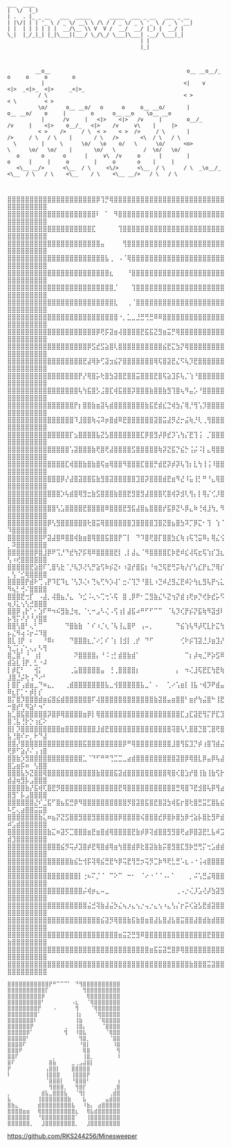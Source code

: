 ```
___  ____                                                   
|  \/  (_)                                                  
| .  . |_ _ __   ___  _____      _____  ___ _ __   ___ _ __ 
| |\/| | | '_ \ / _ \/ __\ \ /\ / / _ \/ _ \ '_ \ / _ \ '__|
| |  | | | | | |  __/\__ \\ V  V /  __/  __/ |_) |  __/ |   
\_|  |_/_|_| |_|\___||___/ \_/\_/ \___|\___| .__/ \___|_|   
                                           | |              
                                           |_|              
```
```


         __o__                                            o__ __o__/_         o     o     o        o                           
           |                                             <|    v             <|>  _<|>_  <|>     _<|>_                         
          / \                                            < >                 < \         < >                                   
          \o/      o__ __o/   o      o     o__ __o/       |             o__ __o/    o     |        o      o__ __o    \o__ __o  
           |      /v     |   <|>    <|>   /v     |        o__/_        /v     |    <|>    o__/_   <|>    /v     v\    |     |> 
          < >    />     / \  < >    < >  />     / \       |           />     / \   / \    |       / \   />       <\  / \   / \ 
  \        |     \      \o/   \o    o/   \      \o/      <o>          \      \o/   \o/    |       \o/   \         /  \o/   \o/ 
   o       o      o      |     v\  /v     o      |        |            o      |     |     o        |     o       o    |     |  
   <\__ __/>      <\__  / \     <\/>      <\__  / \      / \  _\o__/_  <\__  / \   / \    <\__    / \    <\__ __/>   / \   / \ 
                                                                                                                               
                                                                                                                               
```
⣿⣿⣿⣿⣿⣿⣿⣿⣿⣿⣿⣿⣿⣿⣿⣿⣿⣿⣿⣿⡿⢹⡛⢿⣿⣿⣿⣿⣿⣿⣿⣿⣿⣿⣿⣿⣿⣿⣿⣿⣿⣿⣿⣿⣿⣿⣿⣿⣿⣿⣿⣿⣿⣿⣿⣿⣿⣿
⣿⣿⣿⣿⣿⣿⣿⣿⣿⣿⣿⣿⣿⣿⣿⣿⣿⣿⣿⣿⠇⠀⠁⠀⠻⣿⣿⣿⣿⣿⣿⣿⣿⣿⣿⣿⣿⣿⣿⣿⣿⣿⣿⣿⣿⣿⣿⣿⣿⣿⣿⣿⣿⣿⣿⣿⣿⣿
⣿⣿⣿⣿⣿⣿⣿⣿⣿⣿⣿⣿⣿⣿⣿⣿⣿⣿⣿⣏⠀⠀⠀⠀⠀⢹⣿⣿⣿⣿⣿⣿⣿⣿⣿⣿⣿⣿⣿⣿⣿⣿⣿⣿⣿⣿⣿⣿⣿⣿⣿⣿⣿⣿⣿⣿⣿⣿
⣿⣿⣿⣿⣿⣿⣿⣿⣿⣿⣿⣿⣿⣿⣿⣿⣿⣿⣿⣿⣿⣤⠀⠀⠀⠀⢻⣿⣿⣿⣿⣿⣿⣿⣿⣿⣿⣿⣿⣿⣿⣿⣿⣿⣿⣿⣿⣿⣿⣿⣿⣿⣿⣿⣿⣿⣿⣿
⣿⣿⣿⣿⣿⣿⣿⣿⣿⣿⣿⣿⣿⣿⣿⣿⣿⣿⣿⣿⣿⣿⣧⢀⠀⠠⠈⢿⣿⣿⣿⣿⣿⣿⣿⣿⣿⣿⣿⣿⣿⣿⣿⣿⣿⣿⣿⣿⣿⣿⣿⣿⣿⣿⣿⣿⣿⣿
⣿⣿⣿⣿⣿⣿⣿⣿⣿⣿⣿⣿⣿⣿⣿⣿⣿⣿⣿⣿⣿⣿⣿⣆⠀⠀⠀⠘⣿⣿⣿⣿⣿⣿⣿⣿⣿⣿⣿⣿⣿⣿⣿⣿⣿⣿⣿⣿⣿⣿⣿⣿⣿⣿⣿⣿⣿⣿
⣿⣿⣿⣿⣿⣿⣿⣿⣿⣿⣿⣿⣿⣿⣿⣿⣿⣿⣿⣿⣿⣿⣿⣿⡈⠀⠀⠀⢹⣿⣿⣿⣿⣿⣿⣿⣿⣿⣿⣿⣿⣿⣿⣿⣿⣿⣿⣿⣿⣿⣿⣿⣿⣿⣿⣿⣿⣿
⣿⣿⣿⣿⣿⣿⣿⣿⣿⣿⣿⣿⣿⣿⣿⣿⣿⣿⣿⣿⣿⣿⣿⣿⣇⠀⠀⢀⠈⣿⣿⣿⣿⣿⣿⣿⣿⣿⣿⣿⣿⣿⣿⣿⣿⣿⣿⣿⣿⣿⣿⣿⣿⣿⣿⣿⣿⣿
⣿⣿⣿⣿⣿⣿⣿⣿⣿⣿⣿⣿⣿⣿⣿⣿⣿⣿⣿⣿⣿⣿⣿⣿⣿⠐⡀⣁⣀⣘⣛⢛⣛⠿⠿⣿⣿⣿⣿⣿⣿⣿⣿⣿⣿⣿⣿⣿⣿⣿⣿⣿⣿⣿⣿⣿⣿⣿
⣿⣿⣿⣿⣿⣿⣿⣿⣿⣿⣿⣿⣿⣿⣿⣿⣿⣿⣿⣿⡿⢟⡯⣽⣶⢼⣿⣿⣿⣿⣟⣯⣯⣝⣻⣶⣭⡛⢿⣿⣿⣿⣿⣿⣿⣿⣿⣿⣿⣿⣿⣿⣿⣿⣿⣿⣿⣿
⣿⣿⣿⣿⣿⣿⣿⣿⣿⣿⣿⣿⣿⣿⣿⣿⣿⣿⡿⣫⣞⣫⣵⣿⢇⣿⣿⣿⣿⣿⣿⣿⣿⣿⣿⣮⣟⣍⣳⡝⢿⣿⣿⣿⣿⣿⣿⣿⣿⣿⣿⣿⣿⣿⣿⣿⣿⣿
⣿⣿⣿⣿⣿⣿⣿⣿⣿⣿⣿⣿⣿⣿⣿⣿⣿⣟⣼⢿⡷⢋⣽⣲⣮⡝⣿⣿⣿⣿⣿⣿⣿⢿⢯⣿⣽⣟⣌⠫⢧⡹⣟⣿⣿⣿⣿⣿⣿⣿⣿⣿⣿⣿⣿⣿⣿⣿
⣿⣿⣿⣿⣿⣿⣿⣿⣿⣿⣿⣿⣿⣿⣿⣿⡟⡜⢿⣿⡥⢗⣿⣳⣽⣿⣟⣿⣿⣭⣿⣿⣿⣟⣿⢯⣵⣹⡯⢧⡈⢱⠘⣿⣿⣿⣿⣿⣿⣿⣿⣿⣿⣿⣿⣿⣿⣿
⣿⣿⣿⣿⣿⣿⣿⣿⣿⣿⣿⣿⣿⣿⣿⣿⢧⢳⣯⣿⡣⣨⣿⣏⢾⣯⣿⣿⡽⣿⣿⣿⣷⣿⣿⣷⣻⢹⣿⢦⠻⣤⡡⠘⣿⣿⣿⣿⣿⣿⣿⣿⣿⣿⣿⣿⣿⣿
⣿⣿⣿⣿⣿⣿⣿⣿⣿⣿⣿⣿⣿⣿⣿⡟⡆⣿⣿⣷⣶⣽⢧⣾⣿⣿⣿⣿⣿⣿⣿⣷⣯⣟⣾⣎⣙⢾⣳⡌⢿⡘⢻⢡⡹⣿⣿⣿⣿⣿⣿⣿⣿⣿⣿⣿⣿⣿
⣿⣿⣿⣿⣿⣿⣿⣿⣿⣿⣿⣿⣿⣿⣿⠹⣸⣿⣿⢷⢬⠽⡶⣿⣾⠿⣟⣿⣿⣿⣿⣿⣿⣽⣿⣭⣼⡻⣜⡒⣬⢷⡘⢇⢀⢻⣿⣿⣿⣿⣿⣿⣿⣿⣿⣿⣿⣿
⣿⣿⣿⣿⣿⣿⣿⣿⣿⣿⣿⣿⣿⣿⡏⣢⣿⣿⣿⣿⣧⣝⣣⣿⣿⣿⣿⣿⣿⣿⣏⡿⣿⣻⡼⡿⣞⡹⢡⢳⡌⣟⢹⢨⠀⡈⣿⣿⣿⣿⣿⣿⣿⣿⣿⣿⣿⣿
⣿⣿⣿⣿⣿⣿⣿⣿⣿⣿⣿⣿⣿⣿⢡⣽⣿⣿⣿⣷⢟⣿⢟⣼⣿⣿⣿⣿⣫⣿⣿⣿⣿⣿⢷⡽⣝⣯⡙⣮⡓⢨⡬⠨⡇⣄⢿⣿⣿⣿⣿⣿⣿⣿⣿⣿⣿⣿
⣿⣿⣿⣿⣿⣿⣿⣿⣿⣿⣿⣿⣿⣏⢾⣿⣿⣷⣿⣷⣿⢯⣶⢿⣿⣿⠻⣿⣿⣿⣏⣿⣿⡛⣾⣟⡽⡾⡽⢧⢹⡆⣇⢳⢸⢨⠸⣿⣿⣿⣿⣿⣿⣿⣿⣿⣿⣿
⣿⣿⣿⣿⣿⣿⣿⣿⣿⣿⣿⣿⡿⡜⣼⣿⣽⣿⣿⣯⣷⣻⣿⣽⣿⣿⣿⣿⣿⣹⣿⡽⣿⣿⣿⣾⣟⣶⠻⣜⠸⣥⢸⡃⠛⠘⣄⢿⣿⣿⣿⣿⣿⣿⣿⣿⣿⣿
⣿⣿⣿⣿⣿⣿⣿⣿⣿⣿⣿⣿⡱⢧⣾⣿⢿⣻⣒⣷⣫⣿⣿⣿⣷⣿⣿⣟⣻⣿⣻⣼⣿⣿⣿⢏⣿⢾⡽⣺⢇⢻⡄⡇⢿⡌⢊⡸⣿⣿⣿⣿⣿⣿⣿⣿⣿⣿
⣿⣿⣿⣿⣿⣿⣿⣿⣿⣿⣿⢣⣡⣿⣿⣿⣿⣟⣿⣿⣿⣿⠿⣿⣿⣿⣟⣻⣯⣼⣿⣦⣿⣿⣿⡞⣯⡿⣝⠣⡿⣄⠷⢘⢾⣸⢳⡀⠻⣿⣿⣿⣿⣿⣿⣿⣿⣿
⣿⣿⣿⣿⣿⣿⣿⣿⣿⡿⢣⣻⣿⣿⣿⣿⣿⣿⢗⣿⣭⢿⣿⣿⣿⣿⣿⣿⣹⣿⣿⣿⣿⣹⣿⣝⣿⣦⣿⣳⠽⡉⡿⣍⠂⢹⠀⢱⠈⠹⣿⣿⣿⣿⣿⣿⣿⣿
⣿⣿⣿⣿⣿⣿⣿⣿⠟⣽⣼⣿⠿⣿⣿⢾⣷⣶⣿⢿⣿⣿⣯⣿⣿⡟⠉⡇⠀⠙⠹⣿⢟⣿⡏⣿⣿⣳⣎⢷⢰⢯⢙⣭⠿⡄⢿⣌⢪⡀⠽⣿⣿⣿⣿⣿⣿⣿
⣿⣿⣿⣿⣿⣿⡿⣿⣸⡿⠟⢩⡘⠙⣞⢳⡝⡯⢿⠿⣿⣿⣿⣿⣟⡇⢀⡇⣼⣄⠈⠻⣿⣿⣿⣿⣏⡷⣟⠾⣎⢼⢯⣖⢯⢱⡎⣹⣆⢣⠰⢞⣿⣿⣿⣿⣿⣿
⣿⣿⣿⣿⣿⣟⣵⣿⠏⢁⣿⢣⣗⠈⡘⢧⡹⢜⢣⡛⣵⢫⠷⡮⣝⠆⠰⣽⡞⣿⣯⡆⠘⢶⣙⢯⣟⢛⡭⢷⡜⡎⢣⣎⡟⣆⡙⢿⡎⡀⢣⠈⣊⢿⣿⣿⣿⣿
⣿⣿⣿⣿⡟⣾⠗⢉⢠⡟⠹⣏⠹⣆⠈⢣⡹⢌⠆⢙⢦⢋⠳⡱⢼⠁⣒⠌⢹⡙⠘⣿⣇⠰⣙⠾⣜⣻⣌⣟⠾⡕⢳⣆⣻⢧⡟⢢⣅⠻⢦⡃⢚⠌⣿⣿⣿⣿
⣿⣿⣿⣟⢒⡏⠀⠠⣼⡀⢼⣿⣦⡘⣄⠀⠱⣊⠨⢄⠢⢉⢒⠡⢯⠀⣿⢀⡿⠟⠂⣉⣻⣷⣌⠣⣝⢲⡝⣾⢰⢟⡶⡙⢞⡷⣞⡥⠫⢶⡸⣅⢢⢣⣚⣿⣿⣿
⣿⣿⡿⢠⡗⢁⠂⣱⠏⠛⠲⠮⣻⣷⣘⢶⡀⠈⢂⠒⣠⠣⢌⠠⢫⢰⡇⣼⣯⠴⠛⠋⠋⠉⠉⠀⠈⢧⡹⢎⡟⡮⡝⣯⢷⠻⣽⣺⠇⡦⢻⡍⠜⡜⠘⡜⣿⣿
⣿⣿⢣⣿⠃⢄⠃⠉⠀⠀⠀⠀⠀⠙⣿⣷⣷⠀⠁⠎⠰⡈⢆⠈⢧⢸⣄⣿⠟⠀⢠⠤⡀⠀⠀⠀⠀⠀⠙⣮⢱⢧⠻⡼⢏⣇⡗⣍⢳⡦⣌⠻⢴⠨⡖⠬⠹⣿
⣿⣇⢸⡟⠀⠆⠀⠀⠘⠿⠆⠀⠀⠀⠙⣿⣿⣿⣆⡈⠔⡁⠎⠈⡆⢸⣺⡇⢀⡞⠀⠙⠋⠀⠀⠀⠀⠀⠀⢊⠗⡮⢹⣽⣘⡸⣶⣹⡜⢳⣈⡅⡌⢂⢄⡄⠣⢻
⣿⣈⣿⢁⠘⠀⢰⡇⠀⠀⠀⠀⠀⠀⠀⠝⣿⣿⣿⣿⡄⠘⠨⢐⡃⣾⣿⣷⣾⠁⠀⠀⠀⠀⠀⠀⠀⠀⠀⠀⠉⡆⡼⢶⣈⠟⡵⣫⠿⣾⣵⣇⢸⡟⡀⣃⠐⠼
⡇⡾⣏⠃⠀⠀⢺⡅⠀⠀⠀⠀⠀⠀⢀⣥⣿⣿⣿⣿⣿⣤⠀⢘⢀⣿⣿⣿⣿⡆⠀⠀⠀⠀⠀⠀⠀⠀⡄⠀⠲⢌⣸⢯⣟⣏⢳⣟⢷⣸⣿⣘⡬⢗⢠⠙⠔⠃
⡇⣿⡏⢠⣾⣶⣀⠙⠶⣄⡀⠀⠀⢀⣾⣿⣿⣿⣿⣿⣿⣿⣧⣀⢺⣿⣿⣿⣿⣿⣧⣀⠁⠠⠀⠀⢁⠔⢡⣶⡇⢸⣧⠐⢾⡹⠟⣾⣤⠿⣆⡏⡁⠂⡾⡇⡎⠀
⣿⡍⣿⡹⣿⣿⣿⣾⣶⣮⣿⣮⣾⣿⣿⣿⣿⣿⣿⠏⢼⣿⣿⣿⣿⣿⣿⣿⣿⣿⣿⣿⣿⣷⣽⣿⣤⣶⣿⣿⠃⣶⡞⢳⣬⣿⠓⢸⣟⠒⣿⡞⢃⠻⣵⠃⠲⠁
⣷⣁⣿⣯⣿⣿⣿⣿⣿⡽⣿⡿⢿⣿⣿⣿⣿⣶⡿⡇⢿⣿⣿⣿⣿⣿⣿⣿⣿⣿⣿⣿⣿⣿⣿⣿⣿⣿⣿⣏⣰⣏⣽⣟⢻⡍⡟⣏⣹⣿⢈⣧⢘⡗⡑⢰⣎⠕
⣿⡇⡹⣿⣿⣿⣿⣿⣿⣿⣿⣿⣶⣿⣿⣿⣿⣿⣿⣿⣸⣾⣟⣿⣿⣿⣿⣿⣿⣿⣿⣿⣿⣿⣿⣿⣿⢽⣿⢧⢃⣿⣿⣙⣿⢉⣿⢟⣿⣧⢘⣿⠎⠖⡀⠗⠙⣼
⣿⣿⡜⣿⣿⣿⣿⣿⣿⣿⣿⣿⣿⣿⣿⣿⣿⣯⣿⣿⣿⣿⣿⣿⣿⣿⡿⠛⢿⣿⣿⣿⣿⣿⣿⣿⣿⣸⣿⢻⣯⣹⡙⡾⢰⣿⢹⣾⣬⢟⡿⠋⣵⡜⠌⢠⢰⣿
⣿⣿⣷⡱⣻⣿⣿⣿⣿⣿⣿⣿⣿⣿⣿⣿⣿⣁⠈⠙⠋⠛⠛⢙⣉⣉⣀⣴⣾⣿⣿⣿⣿⣿⣿⣿⣿⣿⣽⣿⡿⢿⣿⣇⡿⣤⡿⢧⣼⣿⣡⣶⡯⠶⠀⢣⣿⣿
⣿⣿⣿⣧⡳⣝⣿⣿⢿⣿⣿⣿⣿⣿⣿⣿⣿⣿⣿⣿⣷⣿⣿⣿⣯⣽⣾⣿⣿⣿⣿⣿⣿⣿⣿⣿⢿⣿⢎⣿⣱⡞⣿⢸⣷⢸⣷⢫⡗⣾⣼⢶⣻⡧⣠⣿⣿⣿
⣿⣿⣿⣿⣷⡜⣯⢾⢏⣿⣟⡻⣿⣿⣿⣿⣿⣿⣿⣿⣿⣿⣿⣿⣿⣟⢿⣿⣿⣿⣿⣿⣿⣿⣿⣿⣿⣿⣛⢿⣿⠹⣟⣺⣿⢧⡿⢻⣴⣿⣻⠁⡧⣠⣿⣿⣿⣿
⣿⣿⣿⣿⣿⣿⣜⠎⣈⣯⠋⣿⣦⣯⣛⡿⠻⣿⣿⣿⣿⣿⣿⣿⣿⣿⣿⡻⣿⣽⣿⣯⣿⣟⣿⣽⣳⢾⣯⡖⣿⢗⣿⣛⣭⣋⣿⣧⣮⠧⣋⢄⣴⣿⣿⣭⣭⣿
⣿⣿⣿⣿⣿⣿⣿⣷⣅⠶⣦⡝⣝⣫⣿⣿⣻⣿⣿⣻⣿⣿⣿⣿⣿⡿⣿⣿⣿⣿⢮⣿⣿⣿⣞⡿⣿⡷⣿⣳⡿⢚⣵⡧⣿⣗⣻⠟⣾⠾⣡⣾⣿⣿⣿⣿⣿⣿
⣿⣿⣿⣿⣿⣿⣿⣿⣿⣷⣍⠶⣽⡫⣉⣿⣿⣿⣶⣟⣶⣿⣾⢿⣿⣿⣿⣿⣟⣷⡾⡿⢽⣾⣿⣿⣻⣻⣿⢟⣴⡿⣿⣽⣟⣃⣧⠾⣩⣾⣹⣿⣿⣿⣿⣿⣿⣿
⣿⣿⣿⣿⣿⣿⣿⣿⣿⣿⣿⣿⣮⡻⢭⡼⣹⣿⡾⣟⢿⣿⣾⢿⣶⢳⣿⣿⣾⡿⣗⣿⣽⣷⣷⡭⣿⣻⣿⣏⣻⡷⣛⢛⡍⢒⣡⣾⣾⣿⣿⣿⣿⣿⣿⣿⣿⣿
⣿⣿⣿⣿⣿⣿⣿⣿⣿⣿⣿⣿⣿⣿⣷⣮⣓⢺⡯⢽⢿⣮⣛⣟⠳⡿⢭⣟⢻⣛⡲⢭⡻⣉⡷⠻⢟⣃⣛⠡⣆⠠⠐⢨⢴⣿⣿⣿⣿⣿⣿⣿⣿⣿⣿⣿⣿⣿
⣿⣿⣿⣿⣿⣿⣿⣿⣿⣿⣿⣿⣿⣿⣿⣿⡇⢐⠦⠍⡈⠈⠀⠉⠕⠉⠀⠒⠂⠀⠈⠔⠐⠈⠈⠠⠄⠁⠀⠀⠀⡀⠬⢡⣛⣬⢿⣿⣿⣿⣿⣿⣿⣿⣿⣿⣿⣿
⣿⣿⣿⣿⣿⣿⣿⣿⣿⣿⣿⣿⣿⣿⣿⣿⣿⡬⢾⡶⣄⠤⣀⠀⠀⠀⠀⠀⠀⠀⠀⠀⠀⠀⠀⠀⠀⠀⢀⠠⡐⢌⡸⣡⢜⡼⣳⣽⣻⣿⣿⣿⣿⣿⣿⣿⣿⣿
⣿⣿⣿⣿⣿⣿⣿⣿⣿⣿⣿⣿⣿⣿⣿⣿⣿⣿⣬⣚⢽⣷⣼⣬⡳⣌⢦⡰⣄⢢⡐⢤⡐⣄⢢⠰⣄⢣⡌⡖⡭⢎⣵⣣⣟⣾⣽⣿⣿⣿⣿⣿⣿⣿⣿⣿⣿⣿
⣿⣿⣿⣿⣿⣿⣿⣿⣿⣿⣿⣿⣿⣿⣿⣿⣿⣿⣿⣿⣿⣮⣽⡻⢿⣿⣿⣷⣯⣷⣿⣶⣿⣼⣧⣿⣼⣧⣿⣭⣿⣿⣼⣿⣾⣷⣾⣿⣿⣿⣿⣿⣿⣿⣿⣿⣿⣿
⣿⣿⣿⣿⣿⣿⣿⣿⣿⣿⣿⣿⣿⣿⣿⣿⣿⣿⣿⣿⣿⣿⣿⣿⣿⣶⣭⣝⣛⣻⠿⣿⣿⣿⣿⣿⣿⣿⣿⣿⣿⣿⣿⣿⣿⣟⣿⣿⣿⣷⣿⣿⣿⣿⣿⣿⣿⣿
⣿⣿⣿⣿⣿⣿⣿⣿⣿⣿⣿⣿⣿⣿⣿⣿⣿⣿⣿⣿⣿⣿⣿⣿⣿⣿⣿⣿⣿⣿⣿⣿⣶⣯⣭⣽⣛⣿⡿⢿⣿⣿⣿⣿⣿⣿⣿⣿⣿⣿⣿⣿⣿⣿⣿⣿⣿⣿
⣿⣿⣿⣿⣿⣿⣿⣿⣿⣿⣿⣿⣿⣿⣿⣿⣿⣿⣿⣿⣿⣿⣿⣿⣿⣿⣿⣿⣿⣿⣿⣿⣿⣿⣿⣿⣿⣿⣿⣿⣿⣷⣿⣿⣿⣭⣽⣿⣿⣿⣿⣿⣿⣿⣿⣿⣿⣿

```
⣿⣿⣿⣿⣿⣿⣿⣿⣿⣿⣿⡟⠛⠉⠉⠉⠁⠀⠙⢻⣿⣿⣿⣿⣿⣿⣿⣿⣿⣿
⣿⣿⣿⣿⣿⣿⣿⣿⣿⣿⡏⠀⠀⠀⠀⠀⠀⠀⠀⠀⢻⣿⣿⣿⣿⣿⣿⣿⣿⣿
⣿⣿⣿⣿⣿⣿⣿⣿⣿⡿⠀⠀⠀⠀⠀⠀⠀⠀⠀⠀⠀⢿⣿⣿⣿⣿⣿⣿⣿⣿
⣿⣿⣿⣿⣿⣿⣿⣿⣿⠃⠀⠀⠀⠀⠀⠀⠀⠠⣆⠀⠀⠈⢿⣿⣿⣿⣿⣿⣿⣿
⣿⣿⣿⣿⣿⣿⣿⣿⡟⠀⠀⠀⠠⠀⠀⠀⠀⠀⢻⠀⠀⠀⠈⢿⣿⣿⣿⣿⣿⣿
⣿⣿⣿⣿⣿⣿⣿⣿⠁⠀⠀⠀⠀⠀⠀⠀⠀⠀⢸⡆⠀⠀⠀⠈⢿⣿⣿⣿⣿⣿
⣿⣿⣿⣿⣿⣿⣿⠇⠀⠀⠀⠀⠀⠀⠀⠀⠀⠀⢸⣷⠀⠀⠀⠀⠈⢿⣿⣿⣿⣿
⣿⣿⣿⣿⣿⣿⡟⠀⠀⠀⠀⠀⠀⠀⠀⢀⠀⠀⢸⣿⡄⠀⠀⠀⠀⠈⣿⣿⣿⣿
⣿⣿⣿⣿⣿⡿⠁⠀⠀⠀⠀⠀⠀⠀⠀⢻⠀⠀⠸⣿⣧⠀⠀⠀⠀⠀⠈⢿⣿⣿
⣿⣿⣿⣿⣿⠃⠀⠀⠀⠀⠀⠀⠀⠀⠀⠀⠀⠀⠀⢻⣿⡀⠀⠀⠀⠀⠀⠈⣿⣿
⣿⣿⣿⣿⠏⠀⠀⠀⠀⠀⠀⠀⠀⠀⠀⠀⠀⠀⠀⠘⣿⡇⠀⠀⠀⠀⠀⠀⠸⣿
⣿⣿⣿⠟⠀⠀⠀⠀⠀⠀⠀⠀⠀⠀⠀⠀⠀⠀⠀⠀⢿⣿⠀⠀⠀⠀⠀⠀⠀⢻
⣿⣿⠏⠀⠀⠀⠀⠀⠀⠀⠀⠀⡀⠀⠀⠀⠀⠀⠀⠀⢸⣿⡀⠀⠀⠀⠀⠀⠀⠸
⣿⠏⠀⠀⠀⠀⠀⠀⠀⠀⠀⣿⣷⠀⠀⠀⠀⣀⢀⣠⣼⣿⡇⠀⠀⠀⠀⠀⠀⠀
⡟⠀⠀⠀⠀⠀⠀⠀⠀⠀⢠⣿⣿⡇⠀⠀⠀⣿⣿⣿⣿⣿⠀⠀⠀⠀⠀⠀⠀⠀
⠇⠀⠀⠀⠀⠀⠀⠀⠀⠀⢸⣿⣿⣿⠀⠀⠀⢸⣿⣿⣿⡟⠀⠀⠀⠀⠀⠀⠀⠀
⠀⠀⠀⠀⠀⠀⠀⠀⠀⠀⠈⣿⣿⣿⡇⠀⠀⠘⣿⣿⣿⠃⠀⠀⠀⠀⠀⠀⠀⢰
⠀⠀⠀⠀⠀⠀⠀⠀⠀⠀⠀⢻⣿⣿⣿⡀⠀⠀⢻⣿⡏⠀⠀⠀⠀⠀⠀⠀⢀⣿
⡀⠀⠀⠀⠀⠀⠀⠀⠀⣾⣧⣀⣿⣿⣿⣧⠀⠀⠈⢻⡇⠀⠀⠀⠀⠀⠀⢀⣾⣿
⣧⠀⠀⠀⠀⠀⠀⠀⢸⣿⣿⣿⣿⣿⣿⣿⣷⠀⠀⠀⣧⠀⠀⠀⠀⠀⣤⣾⣿⣿
⣿⣷⣄⠀⠀⠀⠀⠀⣾⣿⣿⣿⣿⣿⣿⣿⣿⣧⠀⠀⠸⣷⡄⠀⣴⣿⣿⣿⣿⣿
⣿⣿⣿⣿⣶⣶⠀⠀⢿⣿⣿⣿⣿⣿⣿⣿⣿⣿⣆⠀⠀⢿⣧⣾⣿⣿⣿⣿⣿⣿
⣿⣿⣿⣿⣿⣿⠀⠀⠘⣿⣿⣿⣿⣿⣿⣿⣿⣿⠁⠀⠀⢸⣿⣿⣿⣿⣿⣿⣿⣿
⣿⣿⣿⣿⣿⣿⡀⠀⠀⣸⣿⣿⣿⣿⣿⣿⣿⣿⡀⠀⠀⣸⣿⣿⣿⣿⣿⣿⣿⣿
```

https://github.com/RKS244256/Minesweeper
